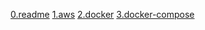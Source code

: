 [0.readme](https://github.com/tmoritoki0227/cloudnative-hands-on/blob/main/README.md)
[1.aws](https://github.com/tmoritoki0227/cloudnative-hands-on/blob/main/Aws.md)
[2.docker](https://github.com/tmoritoki0227/cloudnative-hands-on/blob/main/Docker.md)
[3.docker-compose](https://github.com/tmoritoki0227/cloudnative-hands-on/blob/main/docker-compose.md)
